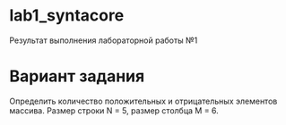 # lab1_syntacore
Результат выполнения лабораторной работы №1
# Вариант задания
Определить количество положительных и отрицательных элементов массива. Размер строки N = 5, размер столбца M = 6.

